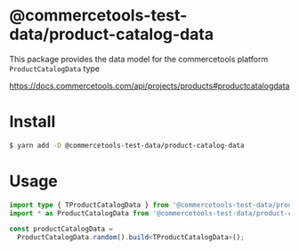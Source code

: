 # @commercetools-test-data/product-catalog-data

This package provides the data model for the commercetools platform `ProductCatalogData` type

https://docs.commercetools.com/api/projects/products#productcatalogdata

# Install

```bash
$ yarn add -D @commercetools-test-data/product-catalog-data
```

# Usage

```ts
import type { TProductCatalogData } from '@commercetools-test-data/product-catalog-data';
import * as ProductCatalogData from '@commercetools-test-data/product-catalog-data';

const productCatalogData =
  ProductCatalogData.random().build<TProductCatalogData>();
```
